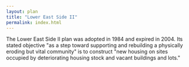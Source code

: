```yaml
---
layout: plan
title: "Lower East Side II"
permalink: index.html
---
```


The Lower East Side II plan was adopted in 1984 and expired in 2004. Its stated objective "as a step toward supporting and rebuilding a physically eroding but vital community" is to construct "new housing on sites occupied by deteriorating housing stock and vacant buildings and lots."  